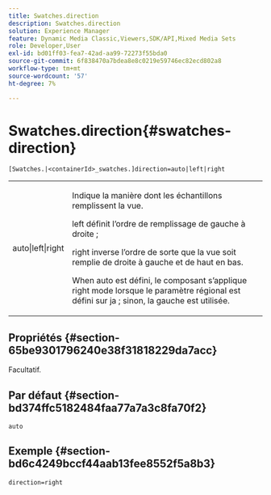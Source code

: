 ```yaml
---
title: Swatches.direction
description: Swatches.direction
solution: Experience Manager
feature: Dynamic Media Classic,Viewers,SDK/API,Mixed Media Sets
role: Developer,User
exl-id: bd01ff03-fea7-42ad-aa99-72273f55bda0
source-git-commit: 6f838470a7bdea8e8c0219e59746ec82ecd802a8
workflow-type: tm+mt
source-wordcount: '57'
ht-degree: 7%

---
```


# Swatches.direction{#swatches-direction}

`[Swatches.|<containerId>_swatches.]direction=auto|left|right`

<table id="table_B4B930A32C0742F4932BF071B9EEA9F4"> 
 <tbody> 
  <tr> 
   <td> <p> <span class="codeph"> auto|left|right </span> </p> </td> 
   <td> <p> Indique la manière dont les échantillons remplissent la vue. </p> <p> <span class="codeph"> left </span> définit l’ordre de remplissage de gauche à droite ; </p> <p> <span class="codeph"> right </span> inverse l’ordre de sorte que la vue soit remplie de droite à gauche et de haut en bas. </p> <p>When <span class="codeph"> auto </span> est défini, le composant s’applique <span class="codeph"> right </span> mode lorsque le paramètre régional est défini sur <span class="codeph"> ja </span>; sinon, la gauche est utilisée. </p> </td> 
  </tr> 
 </tbody> 
</table>

## Propriétés {#section-65be9301796240e38f31818229da7acc}

Facultatif.

## Par défaut {#section-bd374ffc5182484faa77a7a3c8fa70f2}

`auto`

## Exemple {#section-bd6c4249bccf44aab13fee8552f5a8b3}

`direction=right`
